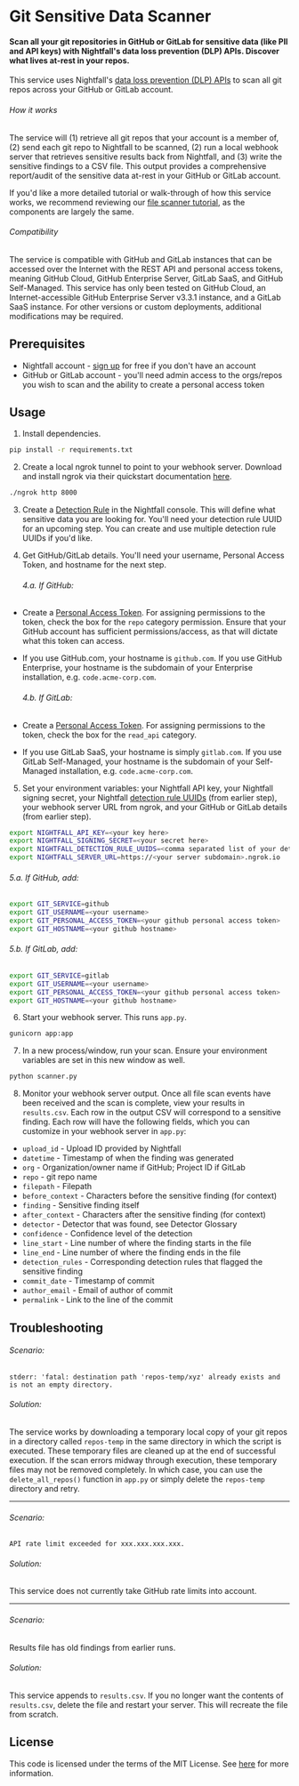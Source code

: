# Git Sensitive Data Scanner

#### Scan all your git repositories in GitHub or GitLab for sensitive data (like PII and API keys) with Nightfall's data loss prevention (DLP) APIs. Discover what lives at-rest in your repos.

This service uses Nightfall's [data loss prevention (DLP) APIs](https://nightfall.ai/developer-platform) to scan all git repos across your GitHub or GitLab account.

###### How it works
The service will (1) retrieve all git repos that your account is a member of, (2) send each git repo to Nightfall to be scanned, (2) run a local webhook server that retrieves sensitive results back from Nightfall, and (3) write the sensitive findings to a CSV file. This output provides a comprehensive report/audit of the sensitive data at-rest in your GitHub or GitLab account. 

If you'd like a more detailed tutorial or walk-through of how this service works, we recommend reviewing our [file scanner tutorial](https://github.com/nightfallai/file-scanner-tutorial), as the components are largely the same.

###### Compatibility
The service is compatible with GitHub and GitLab instances that can be accessed over the Internet with the REST API and personal access tokens, meaning GitHub Cloud, GitHub Enterprise Server, GitLab SaaS, and GitHub Self-Managed. This service has only been tested on GitHub Cloud, an Internet-accessible GitHub Enterprise Server v3.3.1 instance, and a GitLab SaaS instance. For other versions or custom deployments, additional modifications may be required.

## Prerequisites

* Nightfall account - [sign up](https://app.nightfall.ai/sign-up) for free if you don't have an account
* GitHub or GitLab account - you'll need admin access to the orgs/repos you wish to scan and the ability to create a personal access token

## Usage

1. Install dependencies.

```bash
pip install -r requirements.txt
```

2. Create a local ngrok tunnel to point to your webhook server. Download and install ngrok via their quickstart documentation [here](https://ngrok.com/docs/guides/quickstart).

```bash
./ngrok http 8000
```

3. Create a [Detection Rule](https://docs.nightfall.ai/docs/creating-detection-rules) in the Nightfall console. This will define what sensitive data you are looking for. You'll need your detection rule UUID for an upcoming step. You can create and use multiple detection rule UUIDs if you'd like.

4. Get GitHub/GitLab details. You'll need your username, Personal Access Token, and hostname for the next step.

	###### 4.a. If GitHub:

* Create a [Personal Access Token](https://docs.github.com/en/authentication/keeping-your-account-and-data-secure/creating-a-personal-access-token). For assigning permissions to the token, check the box for the `repo` category permission. Ensure that your GitHub account has sufficient permissions/access, as that will dictate what this token can access. 

* If you use GitHub.com, your hostname is `github.com`. If you use GitHub Enterprise, your hostname is the subdomain of your Enterprise installation, e.g. `code.acme-corp.com`.

	###### 4.b. If GitLab:

* Create a [Personal Access Token](https://docs.gitlab.com/ee/user/profile/personal_access_tokens.html). For assigning permissions to the token, check the box for the `read_api` category.

* If you use GitLab SaaS, your hostname is simply `gitlab.com`. If you use GitLab Self-Managed, your hostname is the subdomain of your Self-Managed installation, e.g. `code.acme-corp.com`.

5. Set your environment variables: your Nightfall API key, your Nightfall signing secret, your Nightfall [detection rule UUIDs](https://docs.nightfall.ai/docs/creating-detection-rules) (from earlier step), your webhook server URL from ngrok, and your GitHub or GitLab details (from earlier step).

```bash
export NIGHTFALL_API_KEY=<your key here>
export NIGHTFALL_SIGNING_SECRET=<your secret here>
export NIGHTFALL_DETECTION_RULE_UUIDS=<comma separated list of your detection rule uuids>
export NIGHTFALL_SERVER_URL=https://<your server subdomain>.ngrok.io
```

###### 5.a. If GitHub, add:

```bash
export GIT_SERVICE=github
export GIT_USERNAME=<your username>
export GIT_PERSONAL_ACCESS_TOKEN=<your github personal access token>
export GIT_HOSTNAME=<your github hostname>
```

###### 5.b. If GitLab, add:

```bash
export GIT_SERVICE=gitlab
export GIT_USERNAME=<your username>
export GIT_PERSONAL_ACCESS_TOKEN=<your github personal access token>
export GIT_HOSTNAME=<your github hostname>
```

6. Start your webhook server. This runs `app.py`.

```bash
gunicorn app:app
```

7. In a new process/window, run your scan. Ensure your environment variables are set in this new window as well.

```python
python scanner.py
```

8. Monitor your webhook server output. Once all file scan events have been received and the scan is complete, view your results in `results.csv`. Each row in the output CSV will correspond to a sensitive finding. Each row will have the following fields, which you can customize in your webhook server in `app.py`: 

* `upload_id` - Upload ID provided by Nightfall
* `datetime` - Timestamp of when the finding was generated
* `org` - Organization/owner name if GitHub; Project ID if GitLab
* `repo` - git repo name
* `filepath` - Filepath
* `before_context` - Characters before the sensitive finding (for context)
* `finding` - Sensitive finding itself
* `after_context` - Characters after the sensitive finding (for context)
* `detector` - Detector that was found, see Detector Glossary
* `confidence` - Confidence level of the detection
* `line_start` - Line number of where the finding starts in the file
* `line_end` - Line number of where the finding ends in the file
* `detection_rules` - Corresponding detection rules that flagged the sensitive finding
* `commit_date` - Timestamp of commit
* `author_email` - Email of author of commit
* `permalink` - Link to the line of the commit

## Troubleshooting

###### Scenario:
```
stderr: 'fatal: destination path 'repos-temp/xyz' already exists and is not an empty directory.
```

###### Solution:

The service works by downloading a temporary local copy of your git repos in a directory called `repos-temp` in the same directory in which the script is executed. These temporary files are cleaned up at the end of successful execution. If the scan errors midway through execution, these temporary files may not be removed completely. In which case, you can use the `delete_all_repos()` function in `app.py` or simply delete the `repos-temp` directory and retry.

---

###### Scenario:

```API rate limit exceeded for xxx.xxx.xxx.xxx.```

###### Solution:

This service does not currently take GitHub rate limits into account.

---

###### Scenario:

Results file has old findings from earlier runs.

###### Solution:

This service appends to `results.csv`. If you no longer want the contents of `results.csv`, delete the file and restart your server. This will recreate the file from scratch.

## License

This code is licensed under the terms of the MIT License. See [here](LICENSE.md) for more information.